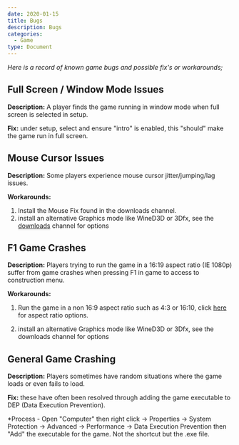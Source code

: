 ```yaml
---
date: 2020-01-15
title: Bugs
description: Bugs
categories:
  - Game
type: Document
---
```

*Here is a record of known game bugs and possible fix's or workarounds;*

## Full Screen / Window Mode Issues
**Description:** A player finds the game running in window mode when full screen is selected in setup.

**Fix:** under setup, select and ensure "intro" is enabled, this "should" make the game run in full screen.

## Mouse Cursor Issues
**Description:** Some players experience mouse cursor jitter/jumping/lag issues.

**Workarounds:** 

1. Install the Mouse Fix found in the downloads channel.
1. install an alternative Graphics mode like WineD3D or 3Dfx, see the [downloads](https://github.com/lnsideEarth2150/Earth2150/wiki/Downloads) channel for options

## F1 Game Crashes
**Description:** Players trying to run the game in a 16:19 aspect ratio (IE 1080p) suffer from game crashes when pressing F1 in game to access to construction menu.

**Workarounds:**
1. Run the game in a non 16:9 aspect ratio such as 4:3 or 16:10, click [here](https://en.wikipedia.org/wiki/Computer_display_standard#XGA) for aspect ratio options.

2. install an alternative Graphics mode like WineD3D or 3Dfx, see the downloads channel for options

## General Game Crashing
**Description:** Players sometimes have random situations where the game loads or even fails to load.

**Fix:** these have often been resolved through adding the game executable to DEP (Data Execution Prevention).

*Process - Open "Computer" then right click -> Properties -> System Protection -> Advanced -> Performance -> Data Execution Prevention then "Add" the executable for the game. Not the shortcut but the .exe file.
﻿